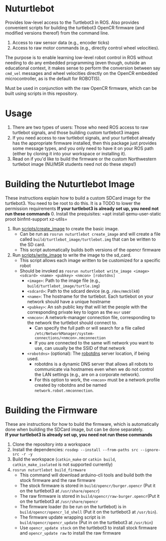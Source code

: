 # Nuturtlebot 
Provides low-level access to the Turtlebot3 in ROS. 
Also provides convenient scripts for building the turtlebot3 OpenCR firmware (and modified versions thereof) from the command line.

1. Access to raw sensor data (e.g., encoder ticks)
2. Access to raw motor commands (e.g., directly control wheel velocities).

The purpose is to enable learning low-level robot control in ROS without needing to do any embedded programming
(even though, outside an educational context, it makes sense to perform the conversion between say `cmd_vel` messages and
wheel velocities directly on the OpenCR embedded microcontroller, as is the default for ROBOTIS).

Must be used in conjunction with the raw OpenCR firmware, which can be built using scripts in this repository.

# Usage
1. There are two types of users: Those who need ROS access to raw turtlebot signals, and those building custom turtlebot3 images
2. If you need access to raw turtlebot signals, and your turtlebot already has the appropriate firmware installed, then this package
   just provides some message types, and you only need to have it on your ROS path (either by cloning it into your workspace or installing it).
3. Read on if you'd like to build the firmware or the custom Northwestern turtlebot image (NU/MSR students need not do these steps!)

# Building the Nuturtlebot Image
These instructions explain how to build a  custom SDCard  image for the turtlebot3.
You need to be root to do this. It is a TODO to lower the permission requirements
**If your turtlebot3 is already set up, you need not run these commands**
0. Install the prequisites: =apt install qemu-user-static proot binfmt-support xz-utils=
1. Run [scripts/create_image](scripts/create_image) to create the basic image.
   - Can be run as `rosrun nuturtlebot create_image` and will create a file called `build/turtlebot_image/turtlebot.img` that can be written to the SD card.
   - This script automatically builds both versions of the opencr firmware
2. Run [scripts/write_image](scripts/write_image) to write the image to the sd_card.
   - This script allows each image written to be customized for a specific robot
   - Should be invoked as `rosrun nuturtlebot write_image <image> <sdcard> <name> <pubkey> <nmcon> [robotdns]`
     - `<image>`: Path to the image file (e.g., `build/turtlebot_image/turtle.img`)
     - `<sdcard>`: Path to the sdcard device (e.g. `/dev/mmcblk0`)
     - `<name>`: The hostname for the turtlebot. Each turtlebot on your network should have a unique hostname
     - `<pubkey>`: An ssh public key that will let the people with the corresponding private key to logon as the `msr` user
     - `<nmcon>`: A network-manager connection file, corresponding to the network the turtlebot should connect to.
       - Can specify the full path or will search for a file called `/etc/NetworkManager/system-connections/<nmcon>.nmconnection`
       - If you are connected to the same wifi network you want to use, <nmcon> can usually be the SSID of that network
     - `<robotdns>` (optional): The [robotdns](https://github.com/m-elwin/robotdns) server location, if being used.
       - robotdns is a dynamic DNS server that allows all robots to communicate via hostnames even when we do not control the LAN settings (e.g., are on a corporate network).
       - For this option to work, the `<nmcon>` must be a network profile created by robotdns and be named `network.robot.nmconnection`.
         
# Building the Firmware
These are instructions for how to build the firmware, which is automatically done when building the SDCard image, but can be done separately.  
**If your turtlebot3 is already set up, you need not run these commands**

1. Clone the repository into a workspace
2. Install the dependencies: `rosdep --install --from-paths src --ignore-src -r -y`
3. Build the workspace (`catkin_make` or `catkin build`, `catkin_make_isolated` is not supported currently)
4. `rosrun nuturtlebot build_firmware`
   - This command will download arduino-cli tools and build both the stock firmware and the raw firmware
   - The stock firmware is stored in `build/opencr/burger.opencr` (Put it on the turtlebot3 at `/usr/share/opencr`)
   - The raw firmware is stored in `build/opencr/raw-burger.opencr`(Put it on the turtlebot3 at `/usr/share/opencr`
   - The firmware loader (to be run on the turtlebot) is in `build/opencr/opencr_ld_shell` (Put it on the turtlebot3 at `/usr/bin`).
   - The firmware update wrapping script is in `build/opencr/opencr_update` (Put in on the turtlebot3 at `/usr/bin`)
   - Use `opencr_update stock` on the turtlebot3 to install stock firmware and `opencr_update raw` to install the raw firmware
